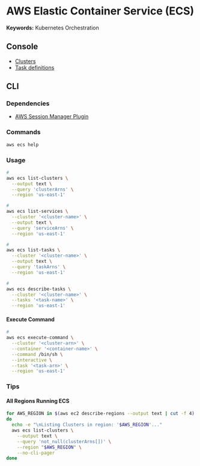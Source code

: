 # AWS Elastic Container Service (ECS)

**Keywords:** Kubernetes Orchestration

## Console

- [Clusters](https://console.aws.amazon.com/ecs/v2/clusters)
- [Task definitions](https://console.aws.amazon.com/ecs/v2/task-definitions)

## CLI

### Dependencies

- [AWS Session Manager Plugin](/aws/session-manager-plugin.md)

### Commands

```sh
aws ecs help
```

### Usage

```sh
#
aws ecs list-clusters \
  --output text \
  --query 'clusterArns' \
  --region 'us-east-1'

#
aws ecs list-services \
  --cluster '<cluster-name>' \
  --output text \
  --query 'serviceArns' \
  --region 'us-east-1'

#
aws ecs list-tasks \
  --cluster '<cluster-name>' \
  --output text \
  --query 'taskArns' \
  --region 'us-east-1'

#
aws ecs describe-tasks \
  --cluster '<cluster-name>' \
  --tasks '<task-name>' \
  --region 'us-east-1'
```

<!--
aws ecs list-container-instances \
  --cluster '<cluster-name>' \
  --region 'us-east-1'

aws ecs register-task-definition --cli-input-json file://ecs-task-def-parsed.json

aws ecs list-task-definitions

aws ecs update-service \
  --cluster $(PROJECT_NAME)-$(PROJECT_ENVIRONMENT)-ecs-cluster \
  --service $(PROJECT_NAME)-$(PROJECT_ENVIRONMENT)-app-service \
  --task-definition arn:aws:ecs:$(AWS_REGION):492128005656:task-definition/$(PROJECT_NAME)-$(PROJECT_ENVIRONMENT)-app-task-def
-->

#### Execute Command

```sh
#
aws ecs execute-command \
  --cluster '<cluster-arn>' \
  --container '<container-name>' \
  --command /bin/sh \
  --interactive \
  --task '<task-arn>' \
  --region 'us-east-1'
```

<!--
# Enable Execute Command
aws ecs update-service \
  --service "$AWS_ECS_SERVICE_NAME" \
  --cluster "$AWS_ECS_CLUSTER_NAME" \
  --enable-execute-command
-->

### Tips

#### All Regions Running ECS

```sh
for AWS_REGION in $(aws ec2 describe-regions --output text | cut -f 4)
do
  echo -e "\nListing Clusters in region: '$AWS_REGION'..."
  aws ecs list-clusters \
    --output text \
    --query 'not_null(clusterArns[])' \
    --region "$AWS_REGION" \
    --no-cli-pager
done
```
